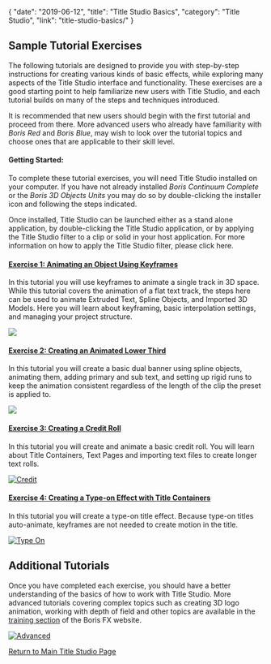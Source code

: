 {
"date": "2019-06-12",
"title": "Title Studio Basics",
"category": "Title Studio",
"link": "title-studio-basics/"
}

 ## Sample Tutorial Exercises


The following tutorials are designed to provide you with step-by-step instructions for creating various kinds of basic effects, while exploring many aspects of the Title Studio interface and functionality. These exercises are a good starting point to help familiarize new users with Title Studio, and each tutorial builds on many of the steps and techniques introduced.


It is recommended that new users should begin with the first tutorial and proceed from there. More advanced users who already have familiarity with *Boris Red* and *Boris Blue*, may wish to look over the tutorial topics and choose ones that are applicable to their skill level.


#### Getting Started:


To complete these tutorial exercises, you will need Title Studio installed on your computer. If you have not already installed *Boris Continuum Complete* or the *Boris 3D Objects Units* you may do so by double-clicking the installer icon and following the steps indicated.


Once installed, Title Studio can be launched either as a stand alone application, by double-clicking the Title Studio application, or by applying the Title Studio filter to a clip or solid in your host application. For more information on how to apply the Title Studio filter, please click here.


#### [Exercise 1: Animating an Object Using Keyframes](/documentation/continuum/title-studio-animating-an-object-using-keyframes)


In this tutorial you will use keyframes to animate a single track in 3D space. While this tutorial covers the animation of a flat text track, the steps here can be used to animate Extruded Text, Spline Objects, and Imported 3D Models. Here you will learn about keyframing, basic interpolation settings, and managing your project structure.


[![](https://borisfx-com-res.cloudinary.com/image/upload//documentation/continuum/uploads/2017/04/keyframes-1.png)](https://borisfx-com-res.cloudinary.com/image/upload//documentation/continuum/uploads/2017/04/keyframes-1.png)


#### [Exercise 2: Creating an Animated Lower Third](/documentation/continuum/title-studio-creating-lower-third)


In this tutorial you will create a basic dual banner using spline objects, animating them, adding primary and sub text, and setting up rigid runs to keep the animation consistent regardless of the length of the clip the preset is applied to.


![](https://borisfx-com-res.cloudinary.com/image/upload//documentation/continuum/uploads/2019/05/L31.png)


#### [Exercise 3: Creating a Credit Roll](/documentation/continuum/title-studio-creating-a-credit-roll)


In this tutorial you will create and animate a basic credit roll. You will learn about Title Containers, Text Pages and importing text files to create longer text rolls.


[![Credit](https://borisfx-com-res.cloudinary.com/image/upload//documentation/continuum/uploads/2017/04/Credit.png)](https://borisfx-com-res.cloudinary.com/image/upload//documentation/continuum/uploads/2017/04/Credit.png)


#### [Exercise 4: Creating a Type-on Effect with Title Containers](/documentation/continuum/title-studio-creating-a-type-on-effect-with-title-containers)


In this tutorial you will create a type-on title effect. Because type-on titles auto-animate, keyframes are not needed to create motion in the title.


[![Type On](https://borisfx-com-res.cloudinary.com/image/upload//documentation/continuum/uploads/2017/04/Type-On.png)](https://borisfx-com-res.cloudinary.com/image/upload//documentation/continuum/uploads/2017/04/Type-On.png)


### 


## Additional Tutorials


Once you have completed each exercise, you should have a better understanding of the basics of how to work with Title Studio. More advanced tutorials covering complex topics such as creating 3D logo animation, working with depth of field and other topics are available in the [training section](https://borisfx.com/videos/?tags=&search=Title%20Studio) of the Boris FX website.


[![Advanced](https://borisfx-com-res.cloudinary.com/image/upload//documentation/continuum/uploads/2017/04/Advanced.png)](https://borisfx-com-res.cloudinary.com/image/upload//documentation/continuum/uploads/2017/04/Advanced.png)


[Return to Main Title Studio Page](/documentation/continuum/bcc-title-studio)


